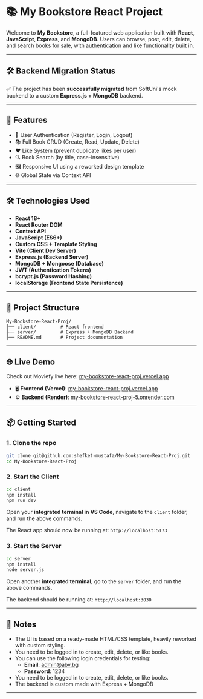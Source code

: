 # 📚 My Bookstore React Project

Welcome to **My Bookstore**, a full-featured web application built with **React**, **JavaScript**, **Express**, and **MongoDB**. Users can browse, post, edit, delete, and search books for sale, with authentication and like functionality built in.

---

## 🛠 Backend Migration Status

✅ The project has been **successfully migrated** from SoftUni's mock backend to a custom **Express.js + MongoDB** backend.  

---

## 🚀 Features

- 🔐 User Authentication (Register, Login, Logout)
- 📚 Full Book CRUD (Create, Read, Update, Delete)
- ❤️ Like System (prevent duplicate likes per user)
- 🔍 Book Search (by title, case-insensitive)
- 🖼️ Responsive UI using a reworked design template
- 🌐 Global State via Context API

---

## 🛠 Technologies Used

- **React 18+**
- **React Router DOM**
- **Context API**
- **JavaScript (ES6+)**
- **Custom CSS + Template Styling**
- **Vite (Client Dev Server)**
- **Express.js (Backend Server)**
- **MongoDB + Mongoose (Database)**
- **JWT (Authentication Tokens)**
- **bcrypt.js (Password Hashing)**
- **localStorage (Frontend State Persistence)**

---

## 📂 Project Structure

```
My-Bookstore-React-Proj/
├── client/         # React frontend
├── server/         # Express + MongoDB Backend
├── README.md       # Project documentation
```

---

## 🌐 Live Demo

Check out Moviefy live here: [my-bookstore-react-proj.vercel.app](https://my-bookstore-react-proj.vercel.app)

- 🖥 **Frontend (Vercel)**: [my-bookstore-react-proj.vercel.app](https://my-bookstore-react-proj.vercel.app)
- ⚙️ **Backend (Render)**: [my-bookstore-react-proj-5.onrender.com](https://my-bookstore-react-proj-5.onrender.com)

---

## 📦 Getting Started

### 1. Clone the repo

```bash
git clone git@github.com:shefket-mustafa/My-Bookstore-React-Proj.git
cd My-Bookstore-React-Proj
```

### 2. Start the Client

```bash
cd client
npm install
npm run dev
```

Open your **integrated terminal in VS Code**, navigate to the `client` folder, and run the above commands.

The React app should now be running at: `http://localhost:5173`

### 3. Start the Server

```bash
cd server
npm install
node server.js
```

Open another **integrated terminal**, go to the `server` folder, and run the above commands.

The backend should be running at: `http://localhost:3030`

---

## 📌 Notes

- The UI is based on a ready-made HTML/CSS template, heavily reworked with custom styling.
- You need to be logged in to create, edit, delete, or like books.
- You can use the following login credentials for testing:
  - **Email**: admin@abv.bg
  - **Password**: 1234 
- You need to be logged in to create, edit, delete, or like books.
- The backend is custom made with Express + MongoDB

---


